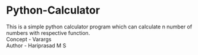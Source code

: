 # Python-Calculator
This is a simple python calculator program which can calculate n number of numbers with respective function. 
<br>
Concept - Varargs
<br>
Author - Hariprasad M S
